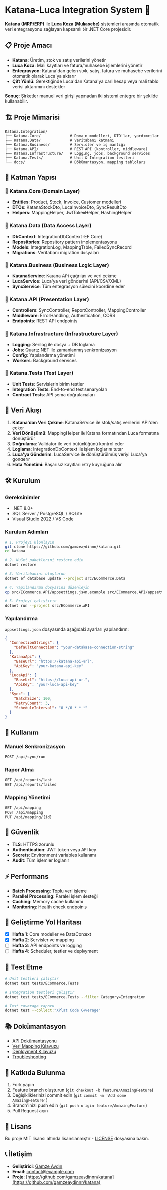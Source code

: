 # Katana-Luca Integration System 🎯

**Katana (MRP/ERP)** ile **Luca Koza (Muhasebe)** sistemleri arasında otomatik veri entegrasyonu sağlayan kapsamlı bir .NET Core projesidir.

## 📋 Proje Amacı

- **Katana**: Üretim, stok ve satış verilerini yönetir
- **Luca Koza**: Mali kayıtları ve fatura/muhasebe işlemlerini yönetir
- **Entegrasyon**: Katana'dan gelen stok, satış, fatura ve muhasebe verilerini otomatik olarak Luca'ya aktarır
- **Çift Yönlü**: Gerektiğinde Luca'dan Katana'ya cari hesap veya mali tablo verisi aktarımını destekler

**Sonuç**: Şirketler manuel veri girişi yapmadan iki sistemi entegre bir şekilde kullanabilir.

## 🏗 Proje Mimarisi

```
Katana.Integration/
├── Katana.Core/             # Domain modelleri, DTO'lar, yardımcılar
├── Katana.Data/             # Veritabanı katmanı
├── Katana.Business/         # Servisler ve iş mantığı
├── Katana.API/              # REST API (kontroller, middleware)
├── Katana.Infrastructure/   # Logging, jobs, background services
├── Katana.Tests/            # Unit & Integration testleri
└── docs/                    # Dökümantasyon, mapping tabloları
```

## 🧩 Katman Yapısı

### 🔹 Katana.Core (Domain Layer)

- **Entities**: Product, Stock, Invoice, Customer modelleri
- **DTOs**: KatanaStockDto, LucaInvoiceDto, SyncResultDto
- **Helpers**: MappingHelper, JwtTokenHelper, HashingHelper

### 🔹 Katana.Data (Data Access Layer)

- **DbContext**: IntegrationDbContext (EF Core)
- **Repositories**: Repository pattern implementasyonu
- **Models**: IntegrationLog, MappingTable, FailedSyncRecord
- **Migrations**: Veritabanı migration dosyaları

### 🔹 Katana.Business (Business Logic Layer)

- **KatanaService**: Katana API çağrıları ve veri çekme
- **LucaService**: Luca'ya veri gönderimi (API/CSV/XML)
- **SyncService**: Tüm entegrasyon sürecini koordine eder

### 🔹 Katana.API (Presentation Layer)

- **Controllers**: SyncController, ReportController, MappingController
- **Middleware**: ErrorHandling, Authentication, CORS
- **Endpoints**: REST API endpoints

### 🔹 Katana.Infrastructure (Infrastructure Layer)

- **Logging**: Serilog ile dosya + DB loglama
- **Jobs**: Quartz.NET ile zamanlanmış senkronizasyon
- **Config**: Yapılandırma yönetimi
- **Workers**: Background services

### 🔹 Katana.Tests (Test Layer)

- **Unit Tests**: Servislerin birim testleri
- **Integration Tests**: End-to-end test senaryoları
- **Contract Tests**: API şema doğrulamaları

## 🔄 Veri Akışı

1. **Katana'dan Veri Çekme**: KatanaService ile stok/satış verilerini API'den çeker
2. **Veri Dönüşümü**: MappingHelper ile Katana formatından Luca formatına dönüştürür
3. **Doğrulama**: Validator ile veri bütünlüğünü kontrol eder
4. **Loglama**: IntegrationDbContext ile işlem loglarını tutar
5. **Luca'ya Gönderim**: LucaService ile dönüştürülmüş veriyi Luca'ya gönderir
6. **Hata Yönetimi**: Başarısız kayıtları retry kuyruğuna alır

## 🛠 Kurulum

### Gereksinimler

- .NET 8.0+
- SQL Server / PostgreSQL / SQLite
- Visual Studio 2022 / VS Code

### Kurulum Adımları

```bash
# 1. Projeyi klonlayın
git clone https://github.com/gamzeaydinnn/katana.git
cd katana

# 2. NuGet paketlerini restore edin
dotnet restore

# 3. Veritabanını oluşturun
dotnet ef database update --project src/ECommerce.Data

# 4. Yapılandırma dosyasını düzenleyin
cp src/ECommerce.API/appsettings.json.example src/ECommerce.API/appsettings.json

# 5. Projeyi çalıştırın
dotnet run --project src/ECommerce.API
```

### Yapılandırma

`appsettings.json` dosyasında aşağıdaki ayarları yapılandırın:

```json
{
  "ConnectionStrings": {
    "DefaultConnection": "your-database-connection-string"
  },
  "KatanaApi": {
    "BaseUrl": "https://katana-api-url",
    "ApiKey": "your-katana-api-key"
  },
  "LucaApi": {
    "BaseUrl": "https://luca-api-url",
    "ApiKey": "your-luca-api-key"
  },
  "Sync": {
    "BatchSize": 100,
    "RetryCount": 3,
    "ScheduleInterval": "0 */6 * * *"
  }
}
```

## 🚀 Kullanım

### Manuel Senkronizasyon

```bash
POST /api/sync/run
```

### Rapor Alma

```bash
GET /api/reports/last
GET /api/reports/failed
```

### Mapping Yönetimi

```bash
GET /api/mapping
POST /api/mapping
PUT /api/mapping/{id}
```

## 🔐 Güvenlik

- **TLS**: HTTPS zorunlu
- **Authentication**: JWT token veya API key
- **Secrets**: Environment variables kullanımı
- **Audit**: Tüm işlemler loglanır

## ⚡ Performans

- **Batch Processing**: Toplu veri işleme
- **Parallel Processing**: Paralel işlem desteği
- **Caching**: Memory cache kullanımı
- **Monitoring**: Health check endpoints

## 📅 Geliştirme Yol Haritası

- [x] **Hafta 1**: Core modeller ve DataContext
- [x] **Hafta 2**: Servisler ve mapping
- [ ] **Hafta 3**: API endpoints ve logging
- [ ] **Hafta 4**: Scheduler, testler ve deployment

## 🧪 Test Etme

```bash
# Unit testleri çalıştır
dotnet test tests/ECommerce.Tests

# Integration testleri çalıştır
dotnet test tests/ECommerce.Tests --filter Category=Integration

# Test coverage raporu
dotnet test --collect:"XPlat Code Coverage"
```

## 📚 Dokümantasyon

- [API Dokümantasyonu](docs/api.md)
- [Veri Mapping Kılavuzu](docs/mapping.md)
- [Deployment Kılavuzu](docs/deployment.md)
- [Troubleshooting](docs/troubleshooting.md)

## 🤝 Katkıda Bulunma

1. Fork yapın
2. Feature branch oluşturun (`git checkout -b feature/AmazingFeature`)
3. Değişikliklerinizi commit edin (`git commit -m 'Add some AmazingFeature'`)
4. Branch'inizi push edin (`git push origin feature/AmazingFeature`)
5. Pull Request açın

## 📄 Lisans

Bu proje MIT lisansı altında lisanslanmıştır - [LICENSE](LICENSE) dosyasına bakın.

## 📞 İletişim

- **Geliştirici**: [Gamze Aydın](https://github.com/gamzeaydinnn)
- **Email**: [contact@example.com](mailto:contact@example.com)
- **Proje**: [https://github.com/gamzeaydinnn/katana](https://github.com/gamzeaydinnn/katana)
